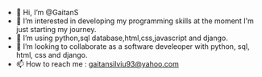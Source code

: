 - 👋 Hi, I’m @GaitanS
- 👀 I’m interested in developing my programming skills at the moment I'm just starting my journey.
- 🌱 I’m using python,sql database,html,css,javascript and django.
- 💞️ I’m looking to collaborate as a software develeoper with python, sql, html, css and django.
- 📫 How to reach me : gaitansilviu93@yahoo.com

<!---
GaitanS/GaitanS is a ✨ special ✨ repository because its `README.md` (this file) appears on your GitHub profile.
You can click the Preview link to take a look at your changes.
--->
